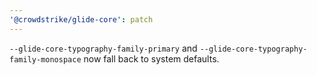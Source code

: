 ```yaml
---
'@crowdstrike/glide-core': patch
---
```


`--glide-core-typography-family-primary` and `--glide-core-typography-family-monospace` now fall back to system defaults.
